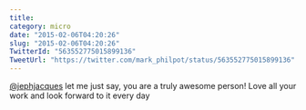 ```yaml
---
title: 
category: micro
date: "2015-02-06T04:20:26"
slug: "2015-02-06T04:20:26"
TwitterId: "563552775015899136"
TweetUrl: "https://twitter.com/mark_philpot/status/563552775015899136"
---
```


[@jephjacques](https://twitter.com/jephjacques) let me just say, you are a truly
awesome person! Love all your work and look forward to it every day
